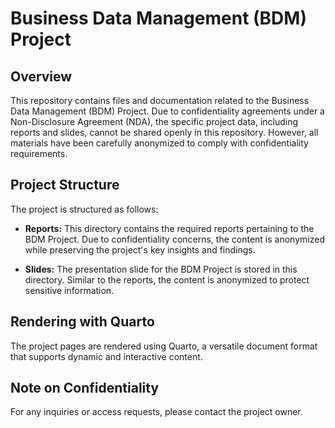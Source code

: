 # Business Data Management (BDM) Project

## Overview

This repository contains files and documentation related to the Business Data Management (BDM) Project. Due to confidentiality agreements under a Non-Disclosure Agreement (NDA), the specific project data, including reports and slides, cannot be shared openly in this repository. However, all materials have been carefully anonymized to comply with confidentiality requirements.

## Project Structure

The project is structured as follows:

- **Reports:** This directory contains the required reports pertaining to the BDM Project. Due to confidentiality concerns, the content is anonymized while preserving the project's key insights and findings.

- **Slides:** The presentation slide for the BDM Project is stored in this directory. Similar to the reports, the content is anonymized to protect sensitive information.

## Rendering with Quarto

The project pages are rendered using Quarto, a versatile document format that supports dynamic and interactive content.

## Note on Confidentiality

For any inquiries or access requests, please contact the project owner.
